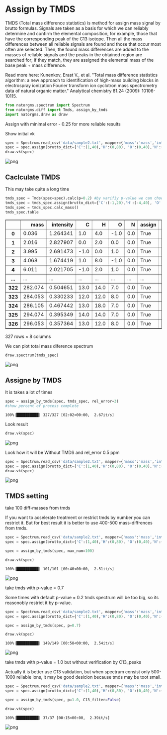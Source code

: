 # Assign by TMDS 

TMDS (Total mass difference statistics) is method for assign mass signal by brutto formulas. Signals are taken as a basis for which we can reliably determine and confirm the elemental composition, for example, those that have the corresponding peak of the C13 isotope. Then all the mass differences between all reliable signals are found and those that occur most often are selected. Then, the found mass differences are added to the masses of reliable signals and the peaks in the obtained region are searched for; if they match, they are assigned the elemental mass of the base peak + mass difference.

Read more here: Kunenkov, Erast V., et al. "Total mass difference statistics algorithm: a new approach to identification of high-mass building blocks in electrospray ionization Fourier transform ion cyclotron mass spectrometry data of natural organic matter." Analytical chemistry 81.24 (2009): 10106-10115.


```python
from natorgms.spectrum import Spectrum
from natorgms.diff import Tmds, assign_by_tmds
import natorgms.draw as draw
```

Assign with minimal error - 0.25 for more reliable results

Show initial vk


```python
spec = Spectrum.read_csv('data/sample2.txt', mapper={'mass':'mass','intensity':'intensity'}, sep=',', take_columns=['mass','intensity'])
spec = spec.assign(brutto_dict={'C':(1,40),'H':(0,80), 'O':(0,40),'N':(0,2)}, rel_error=0.25)
draw.vk(spec)
```


    
![png](output_3_0.png)
    


## Caclculate TMDS

This may take quite a long time


```python
tmds_spec = Tmds(spec=spec).calc(p=0.2) #by varifiy p-value we can choose how much mass-diff we will take
tmds_spec = tmds_spec.assign(brutto_dict={'C':(-1,20),'H':(-4,40), 'O':(-1,20),'N':(0,1)})
tmds_spec = tmds_spec.calc_mass()
tmds_spec.table
```




<div>
<style scoped>
    .dataframe tbody tr th:only-of-type {
        vertical-align: middle;
    }

    .dataframe tbody tr th {
        vertical-align: top;
    }

    .dataframe thead th {
        text-align: right;
    }
</style>
<table border="1" class="dataframe">
  <thead>
    <tr style="text-align: right;">
      <th></th>
      <th>mass</th>
      <th>intensity</th>
      <th>C</th>
      <th>H</th>
      <th>O</th>
      <th>N</th>
      <th>assign</th>
      <th>calc_mass</th>
    </tr>
  </thead>
  <tbody>
    <tr>
      <th>0</th>
      <td>0.036</td>
      <td>1.264341</td>
      <td>1.0</td>
      <td>4.0</td>
      <td>-1.0</td>
      <td>0.0</td>
      <td>True</td>
      <td>0.036385</td>
    </tr>
    <tr>
      <th>1</th>
      <td>2.016</td>
      <td>2.827907</td>
      <td>0.0</td>
      <td>2.0</td>
      <td>0.0</td>
      <td>0.0</td>
      <td>True</td>
      <td>2.015650</td>
    </tr>
    <tr>
      <th>2</th>
      <td>3.995</td>
      <td>2.691473</td>
      <td>-1.0</td>
      <td>0.0</td>
      <td>1.0</td>
      <td>0.0</td>
      <td>True</td>
      <td>3.994915</td>
    </tr>
    <tr>
      <th>3</th>
      <td>4.068</td>
      <td>1.674419</td>
      <td>1.0</td>
      <td>8.0</td>
      <td>-1.0</td>
      <td>0.0</td>
      <td>True</td>
      <td>4.067685</td>
    </tr>
    <tr>
      <th>4</th>
      <td>6.011</td>
      <td>2.021705</td>
      <td>-1.0</td>
      <td>2.0</td>
      <td>1.0</td>
      <td>0.0</td>
      <td>True</td>
      <td>6.010565</td>
    </tr>
    <tr>
      <th>...</th>
      <td>...</td>
      <td>...</td>
      <td>...</td>
      <td>...</td>
      <td>...</td>
      <td>...</td>
      <td>...</td>
      <td>...</td>
    </tr>
    <tr>
      <th>322</th>
      <td>282.074</td>
      <td>0.504651</td>
      <td>13.0</td>
      <td>14.0</td>
      <td>7.0</td>
      <td>0.0</td>
      <td>True</td>
      <td>282.073955</td>
    </tr>
    <tr>
      <th>323</th>
      <td>284.053</td>
      <td>0.330233</td>
      <td>12.0</td>
      <td>12.0</td>
      <td>8.0</td>
      <td>0.0</td>
      <td>True</td>
      <td>284.053220</td>
    </tr>
    <tr>
      <th>324</th>
      <td>286.105</td>
      <td>0.467442</td>
      <td>13.0</td>
      <td>18.0</td>
      <td>7.0</td>
      <td>0.0</td>
      <td>True</td>
      <td>286.105255</td>
    </tr>
    <tr>
      <th>325</th>
      <td>294.074</td>
      <td>0.395349</td>
      <td>14.0</td>
      <td>14.0</td>
      <td>7.0</td>
      <td>0.0</td>
      <td>True</td>
      <td>294.073955</td>
    </tr>
    <tr>
      <th>326</th>
      <td>296.053</td>
      <td>0.357364</td>
      <td>13.0</td>
      <td>12.0</td>
      <td>8.0</td>
      <td>0.0</td>
      <td>True</td>
      <td>296.053220</td>
    </tr>
  </tbody>
</table>
<p>327 rows × 8 columns</p>
</div>



We can plot total mass diference spectrum


```python
draw.spectrum(tmds_spec)
```


    
![png](output_7_0.png)
    


## Assigne by TMDS

It is takes a lot of times


```python
spec = assign_by_tmds(spec, tmds_spec, rel_error=3)
#show percent of process complete
```

    100%|██████████| 327/327 [02:02<00:00,  2.67it/s]


Look result


```python
draw.vk(spec)
```


    
![png](output_11_0.png)
    


Look how it will be Without TMDS and rel_error 0.5 ppm


```python
spec = Spectrum.read_csv('data/sample2.txt', mapper={'mass':'mass','intensity':'intensity'}, sep=',', take_columns=['mass','intensity'])
spec = spec.assign(brutto_dict={'C':(1,40),'H':(0,80), 'O':(0,40),'N':(0,3)}, rel_error=0.5)
draw.vk(spec)
```


    
![png](output_13_0.png)
    


## TMDS setting

take 100 diff-masses from tmds

If you want to acselerate treatment or restrict tmds by number you can restrict it. But for best result it is better to use 400-500 mass-diffrences from tmds.


```python
spec = Spectrum.read_csv('data/sample2.txt', mapper={'mass':'mass','intensity':'intensity'}, sep=',', take_columns=['mass','intensity'])
spec = spec.assign(brutto_dict={'C':(1,40),'H':(0,80), 'O':(0,40),'N':(0,3)}, rel_error=0.25)

spec = assign_by_tmds(spec, max_num=100)

draw.vk(spec)
```

    100%|██████████| 101/101 [00:40<00:00,  2.51it/s]



    
![png](output_15_1.png)
    


take tmds with p-value = 0.7

Some times with default p-value = 0.2 tmds spectrum will be too big, so its reasonobly restrict it by p-value.


```python
spec = Spectrum.read_csv('data/sample2.txt', mapper={'mass':'mass','intensity':'intensity'}, sep=',', take_columns=['mass','intensity'])
spec = spec.assign(brutto_dict={'C':(1,40),'H':(0,80), 'O':(0,40),'N':(0,3)}, rel_error=0.25)

spec = assign_by_tmds(spec, p=0.7)

draw.vk(spec)
```

    100%|██████████| 149/149 [00:58<00:00,  2.54it/s]



    
![png](output_17_1.png)
    


take tmds with p-value = 1.0 but without verification by C13_peaks

Actually it is better use C13 validation, but when spectrum consist only 500-1000 reliable ions, it may be good desicion because tmds may be toot small.


```python
spec = Spectrum.read_csv('data/sample2.txt', mapper={'mass':'mass','intensity':'intensity'}, sep=',', take_columns=['mass','intensity'])
spec = spec.assign(brutto_dict={'C':(1,40),'H':(0,80), 'O':(0,40),'N':(0,3)}, rel_error=0.25)

spec = assign_by_tmds(spec, p=1.0, C13_filter=False)

draw.vk(spec)
```

    100%|██████████| 37/37 [00:15<00:00,  2.39it/s]



    
![png](output_19_1.png)
    

